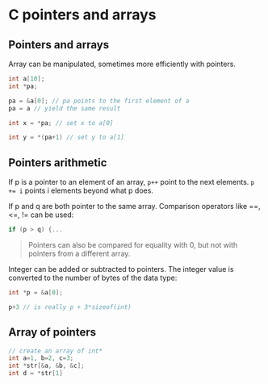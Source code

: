 # C pointers and arrays

## Pointers and arrays

Array can be manipulated, sometimes more efficiently with pointers.

```c
int a[10];
int *pa;

pa = &a[0]; // pa points to the first element of a
pa = a // yield the same result

int x = *pa; // set x to a[0]

int y = *(pa+1) // set y to a[1]
```

## Pointers arithmetic

If p is a pointer to an element of an array, `p++` point to the next elements. 
`p += i` points i elements beyond what p does.

If p and q are both pointer to the same array. Comparison operators like ==, <=, != can be used:

```c
if (p > q) {...
```
> Pointers can also be compared for equality with 0, but not with pointers from a different array.

Integer can be added or subtracted to pointers. The integer value is converted to the number of bytes of the data type:

```c
int *p = &a[0];

p+3 // is really p + 3*sizeof(int)
```

## Array of pointers

```c
// create an array of int*
int a=1, b=2, c=3;
int *str[&a, &b, &c];
int d = *str[1]
```
